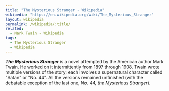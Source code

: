 ```yaml
---
title: "The Mysterious Stranger - Wikipedia"
wikipedia: "https://en.wikipedia.org/wiki/The_Mysterious_Stranger"
layout: wikipedia
permalink: /wikipedia/:title/
related:
  - Mark Twain - Wikipedia
tags:
  - The Mysterious Stranger
  - Wikipedia
---
```

***The Mysterious Stranger*** is a novel attempted by the American author Mark Twain. He worked on it intermittently from 1897 through 1908. Twain wrote multiple versions of the story; each involves a supernatural character called "Satan" or "No. 44". All the versions remained unfinished (with the debatable exception of the last one, *No. 44, the Mysterious Stranger*).
